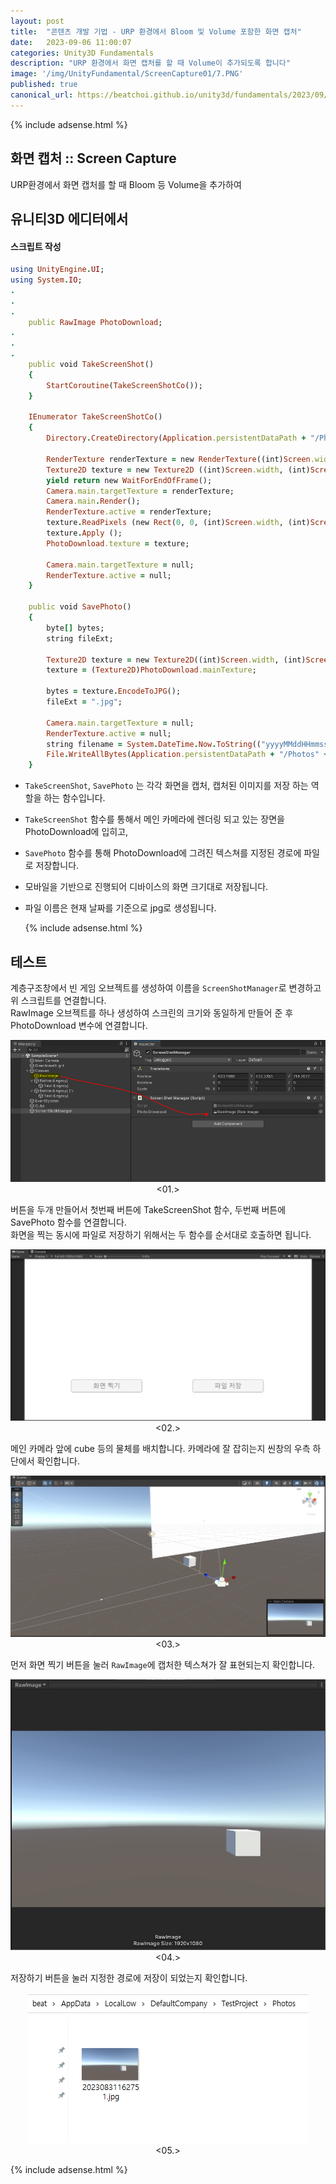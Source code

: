 ```yaml
---
layout: post
title:  "콘텐츠 개발 기법 - URP 환경에서 Bloom 및 Volume 포함한 화면 캡처"
date:   2023-09-06 11:00:07
categories: Unity3D Fundamentals
description: "URP 환경에서 화면 캡처를 할 때 Volume이 추가되도록 합니다"
image: '/img/UnityFundamental/ScreenCapture01/7.PNG'
published: true
canonical_url: https://beatchoi.github.io/unity3d/fundamentals/2023/09/06/ScreenCapture02/
---
```

  
  
  {% include adsense.html %}
  
  
## 화면 캡처 :: Screen Capture  
URP환경에서 화면 캡처를 할 때 Bloom 등 Volume을 추가하여 
## 유니티3D 에디터에서  
#### 스크립트 작성   

```ruby
using UnityEngine.UI;
using System.IO;
.
.
.
    public RawImage PhotoDownload;
.
.
.
    public void TakeScreenShot()
    {
        StartCoroutine(TakeScreenShotCo());
    }

    IEnumerator TakeScreenShotCo()
    {
        Directory.CreateDirectory(Application.persistentDataPath + "/Photos");

        RenderTexture renderTexture = new RenderTexture((int)Screen.width, (int)Screen.height, 24);
        Texture2D texture = new Texture2D ((int)Screen.width, (int)Screen.height, TextureFormat.RGB24, false);
        yield return new WaitForEndOfFrame();
        Camera.main.targetTexture = renderTexture;
        Camera.main.Render();
        RenderTexture.active = renderTexture;
        texture.ReadPixels (new Rect(0, 0, (int)Screen.width, (int)Screen.height), 0, 0);
        texture.Apply ();
        PhotoDownload.texture = texture;

        Camera.main.targetTexture = null;
        RenderTexture.active = null;
    }

    public void SavePhoto()
    {
        byte[] bytes;
        string fileExt;

        Texture2D texture = new Texture2D((int)Screen.width, (int)Screen.height, TextureFormat.RGB24, false, true);
        texture = (Texture2D)PhotoDownload.mainTexture;

        bytes = texture.EncodeToJPG();
        fileExt = ".jpg";

        Camera.main.targetTexture = null;
        RenderTexture.active = null;
        string filename = System.DateTime.Now.ToString(("yyyyMMddHHmmss")) + fileExt;
        File.WriteAllBytes(Application.persistentDataPath + "/Photos" + "/" + filename, bytes);
    }
```
  
* `TakeScreenShot`, `SavePhoto` 는 각각 화면을 캡처, 캡처된 이미지를 저장 하는 역할을 하는 함수입니다.  
* `TakeScreenShot` 함수를 통해서 메인 카메라에 렌더링 되고 있는 장면을 PhotoDownload에 입히고,  
* `SavePhoto` 함수를 통해 PhotoDownload에 그려진 텍스쳐를 지정된 경로에 파일로 저장합니다.  
* 모바일을 기반으로 진행되어 디바이스의 화면 크기대로 저장됩니다.   
* 파일 이름은 현재 날짜를 기준으로 jpg로 생성됩니다.  
  
  
  
    {% include adsense.html %}
  
  

  
## 테스트
계층구조창에서 빈 게임 오브젝트를 생성하여 이름을 `ScreenShotManager`로 변경하고 위 스크립트를 연결합니다.  
RawImage 오브젝트를 하나 생성하여 스크린의 크기와 동일하게 만들어 준 후 PhotoDownload 변수에 연결합니다.  
<p align="center"><img src="/img/UnityFundamental/ScreenCapture01/5.PNG"><br/>
<01.></p>  

버튼을 두개 만들어서 첫번째 버튼에 TakeScreenShot 함수, 두번째 버튼에 SavePhoto 함수를 연결합니다.  
화면을 찍는 동시에 파일로 저장하기 위해서는 두 함수를 순서대로 호출하면 됩니다.  
<p align="center"><img src="/img/UnityFundamental/ScreenCapture01/1.PNG"><br/>
<02.></p> 

메인 카메라 앞에 cube 등의 물체를 배치합니다. 카메라에 잘 잡히는지 씬창의 우측 하단에서 확인합니다.  
<p align="center"><img src="/img/UnityFundamental/ScreenCapture01/2.PNG"><br/>
<03.></p>

먼저 화면 찍기 버튼을 눌러 `RawImage`에 캡처한 텍스쳐가 잘 표현되는지 확인합니다.  
<p align="center"><img src="/img/UnityFundamental/ScreenCapture01/6.PNG"><br/>
<04.></p>

저장하기 버튼을 눌러 지정한 경로에 저장이 되었는지 확인합니다.  
<p align="center"><img src="/img/UnityFundamental/ScreenCapture01/7.PNG"><br/>
<05.></p>



  
  {% include adsense.html %}



  
  
